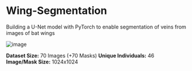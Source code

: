 # Wing-Segmentation
Building a U-Net model with PyTorch to enable segmentation of veins from images of bat wings

![image](https://github.com/user-attachments/assets/6e0e239e-ef8d-4257-b09b-815ed3fc7141)

**Dataset Size:** 70 Images (+70 Masks)
**Unique Individuals:** 46  
**Image/Mask Size:** 1024x1024  
